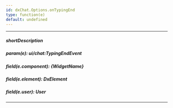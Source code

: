 ```yaml
---
id: dxChat.Options.onTypingEnd
type: function(e)
default: undefined
---
```

---
##### shortDescription
<!-- Description goes here -->

##### param(e): ui/chat:TypingEndEvent
<!-- Description goes here -->

##### field(e.component): {WidgetName}
<!-- Description goes here -->

##### field(e.element): DxElement
<!-- Description goes here -->

##### field(e.user): User
<!-- Description goes here -->

---
<!-- Description goes here -->
